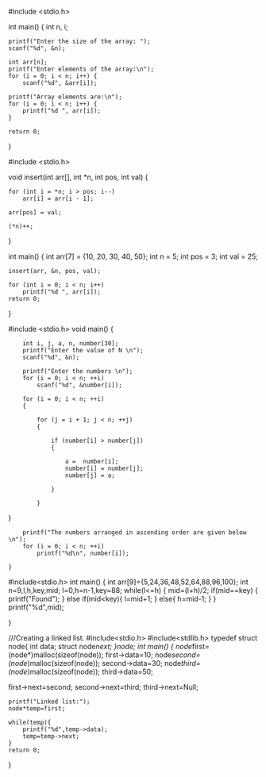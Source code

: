 #include <stdio.h>

int main() {
    int n, i; 

    printf("Enter the size of the array: ");
    scanf("%d", &n); 

    int arr[n];  
    printf("Enter elements of the array:\n");
    for (i = 0; i < n; i++) {
        scanf("%d", &arr[i]);  

    printf("Array elements are:\n");
    for (i = 0; i < n; i++) {
        printf("%d ", arr[i]);  
    }

    return 0;
}



#include <stdio.h>

void insert(int arr[], int *n, int pos, int val) {
  
   
    for (int i = *n; i > pos; i--)
        arr[i] = arr[i - 1];

    arr[pos] = val;

    (*n)++;
}

int main() {
    int arr[7] = {10, 20, 30, 40, 50};
    int n = 5;
    int pos = 3;
    int val = 25;

    insert(arr, &n, pos, val);

    for (int i = 0; i < n; i++)
        printf("%d ", arr[i]);
    return 0;
}


 #include <stdio.h>
    void main()
    {
 
        int i, j, a, n, number[30];
        printf("Enter the value of N \n");
        scanf("%d", &n);
 
        printf("Enter the numbers \n");
        for (i = 0; i < n; ++i)
            scanf("%d", &number[i]);
 
        for (i = 0; i < n; ++i) 
        {
 
            for (j = i + 1; j < n; ++j)
            {
 
                if (number[i] > number[j]) 
                {
 
                    a =  number[i];
                    number[i] = number[j];
                    number[j] = a;
 
                }
 
            }
  }
 
        printf("The numbers arranged in ascending order are given below \n");
        for (i = 0; i < n; ++i)
            printf("%d\n", number[i]);
 
    }


#include<stdio.h>
int main()
{
    int arr[9]={5,24,36,48,52,64,88,96,100};
    int n=9,l,h,key,mid;
    l=0,h=n-1,key=88;
    while(l<=h)
    {
        mid=(l+h)/2;
        if(mid==key)
        {
            printf("Found");
        }
        else if(mid<key){
            l=mid+1;
        }
        else{
            h=mid-1;
        }
    }
   printf("%d",mid);
    
}

///Creating a linked list.
#include<stdio.h>
#include<stdlib.h>
typedef struct node{
    int data;
    struct node*next;
}node;
int main()
{
    node*first=(node*)malloc(sizeof(node));
    first->data=10;
    node*second=(node*)malloc(sizeof(node));
    second->data=30;
    node*third=(node*)malloc(sizeof(node));
   third->data=50;

  first->next=second;
second->next=third;
third->next=Null;
     
    printf("Linked list:");
    node*temp=first;

    while(temp){
        printf("%d",temp->data);
        temp=temp->next;
    }
    return 0;

}





    
